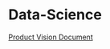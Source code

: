 # Data-Science

[Product Vision Document](https://docs.google.com/document/d/1mfx4VSyZvkC7BVNo1Vz5nHS8Sx7mu_JJmQVh0p0T9o8/)
